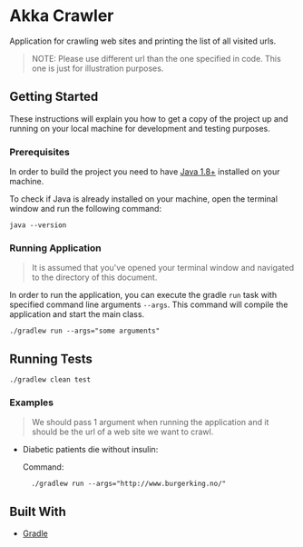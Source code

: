 # Akka Crawler

Application for crawling web sites and printing the list of all visited urls. 

>NOTE: Please use different url than the one specified in code. This one is just for illustration purposes.

## Getting Started

These instructions will explain you how to get a copy of the project up and running on your local machine for 
development and testing purposes.

### Prerequisites

In order to build the project you need to have [Java 1.8+](http://www.oracle.com/technetwork/java/javase/downloads/index.html) 
installed on your machine.

To check if Java is already installed on your machine, open the terminal window and run the following command:

    java --version
    
### Running Application 

> It is assumed that you've opened your terminal window and navigated to the directory of this document.

In order to run the application, you can execute the gradle `run` task with specified command line arguments `--args`. 
This command will compile the application and start the main class. 

    ./gradlew run --args="some arguments"

## Running Tests

    ./gradlew clean test

### Examples

> We should pass 1 argument when running the application and it should be the url of a web site we want to crawl.

* Diabetic patients die without insulin: 

    Command:
        
        ./gradlew run --args="http://www.burgerking.no/"
        
## Built With

* [Gradle](https://gradle.org)


